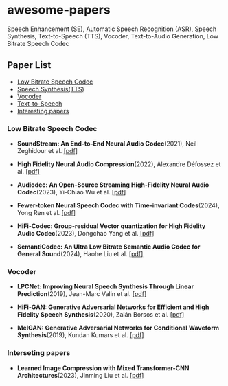 # awesome-papers
Speech Enhancement (SE), Automatic Speech Recognition (ASR), Speech Synthesis, Text-to-Speech (TTS), Vocoder, Text-to-Audio Generation, Low Bitrate Speech Codec


## Paper List
- [Low Bitrate Speech Codec](#Codec)
- [Speech Synthesis(TTS)](#Speech-Synthesis)
- [Vocoder](#Vocoder)
- [Text-to-Speech](#Text-to-Speech)
- [Interesting papers](#Interesting-papers)

### Low Bitrate Speech Codec
- **SoundStream: An End-to-End Neural Audio Codec**(2021), Neil Zeghidour et al. [[pdf]](https://arxiv.org/abs/2107.03312)

- **High Fidelity Neural Audio Compression**(2022), Alexandre Défossez et al. [[pdf]](https://arxiv.org/abs/2107.03312)

- **Audiodec: An Open-Source Streaming High-Fidelity Neural Audio Codec**(2023), Yi-Chiao Wu et al. [[pdf]](https://arxiv.org/abs/2305.16608)

- **Fewer-token Neural Speech Codec with Time-invariant Codes**(2024), Yong Ren et al. [[pdf]](https://arxiv.org/abs/2310.00014)

- **HiFi-Codec: Group-residual Vector quantization for High Fidelity Audio Codec**(2023), Dongchao Yang et al. [[pdf]](https://arxiv.org/abs/2305.02765)

- **SemantiCodec: An Ultra Low Bitrate Semantic Audio Codec for General Sound**(2024), Haohe Liu et al. [[pdf]](https://arxiv.org/abs/2405.00233)

### Vocoder
- **LPCNet: Improving Neural Speech Synthesis Through Linear Prediction**(2019), Jean-Marc Valin et al. [[pdf]](https://arxiv.org/abs/1810.11846)

- **HiFi-GAN: Generative Adversarial Networks for Efficient and High Fidelity Speech Synthesis**(2020), Zalán Borsos et al. [[pdf]](https://arxiv.org/abs/2010.05646)

- **MelGAN: Generative Adversarial Networks for Conditional Waveform Synthesis**(2019), Kundan Kumars et al. [[pdf]](https://arxiv.org/abs/1910.06711)

### Interseting papers
- **Learned Image Compression with Mixed Transformer-CNN Architectures**(2023), Jinming Liu et al. [[pdf]](https://arxiv.org/abs/2303.14978)